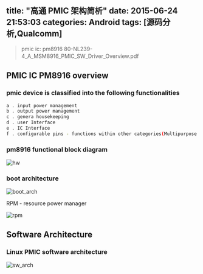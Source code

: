 title: "高通 PMIC 架构简析"
date: 2015-06-24 21:53:03
categories: Android
tags: [源码分析,Qualcomm]
---
> pmic ic: pm8916     80-NL239-4_A_MSM8916_PMIC_SW_Driver_Overview.pdf　
 

## PMIC IC PM8916 overview
### pmic device is classified into the following functionalities 
```bash
a . input power management
b . output power management
c . genera housekeeping
d . user Interface 
e . IC Interface 
f . configurable pins - functions within other categories(Multipurpose pins (MPP) and General Purpose Input Output (GPIO)).
```

<!--more-->
### pm8916 functional block diagram
![hw](https://github.com/huaqianlee/blog-file/blob/master/image/android/qcom/pmicd1.jpg)


### boot architecture
![boot_arch](https://github.com/huaqianlee/blog-file/blob/master/image/android/qcom/pmicd2.jpg)
     
RPM - resource power manager

![rpm](https://github.com/huaqianlee/blog-file/blob/master/image/android/qcom/pmicd3.jpg)



## Software Architecture
### Linux PMIC software architecture
![sw_arch](https://github.com/huaqianlee/blog-file/blob/master/image/android/qcom/pmicd4.png)

